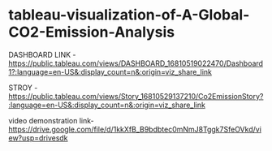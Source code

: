 # tableau-visualization-of-A-Global-CO2-Emission-Analysis

DASHBOARD LINK - 
https://public.tableau.com/views/DASHBOARD_16810519022470/Dashboard1?:language=en-US&:display_count=n&:origin=viz_share_link

STROY - 
https://public.tableau.com/views/Story_16810529137210/Co2EmissionStory?:language=en-US&:display_count=n&:origin=viz_share_link

video demonstration link-
https://drive.google.com/file/d/1kkXfB_B9bdbtec0mNmJ8Tggk7SfeOVkd/view?usp=drivesdk

